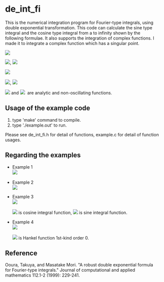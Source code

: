 # de_int_fi
This is the numerical integration program for Fourier-type integrals, using double exponential transformation. 
This code can calculate the sine type integral and the cosine type integral from a to infinity shown by the following formulae.
It also supports the integration of complex functions.
I made it to integrate a complex function which has a singular point.

<img src="https://latex.codecogs.com/gif.latex?I=\int_a^{\infty}f(x)\sin({\omega}x)\,dx">  

<img src="https://latex.codecogs.com/gif.latex?I=\int_a^{\infty}f(x)\,dx">, 
<img src="https://latex.codecogs.com/gif.latex?f(x){\approx}g(x)\sin({\omega}x),\,\,\,x{\gg}a">  

<img src="https://latex.codecogs.com/gif.latex?I=\int_a^{\infty}f(x)\cos({\omega}x)\,dx">  

<img src="https://latex.codecogs.com/gif.latex?I=\int_a^{\infty}f(x)\,dx">, 
<img src="https://latex.codecogs.com/gif.latex?f(x){\approx}g(x)\cos({\omega}x),\,\,\,x{\gg}a">  

<img src="https://latex.codecogs.com/gif.latex?f(x)"> and <img src="https://latex.codecogs.com/gif.latex?g(x)"> 
are analytic and non-oscillating functions.


## Usage of the example code  
 1. type 'make' command to compile.
 2. type './example.out' to run.

Please see de_int_fi.h for detail of functions, example.c for detail of function usages.


## Regarding the examples  
- Example 1  
  <img src="https://latex.codecogs.com/gif.latex?I=\int_0^{\infty}\frac{\sin(x)}{x}\,dx=\frac{\pi}{2}">  

- Example 2  
  <img src="https://latex.codecogs.com/gif.latex?I=\int_0^{\infty}\frac{\cos(x)}{x^2+1}\,dx=\frac{\pi}{2e^{}}">  

- Example 3  
  <img src="https://latex.codecogs.com/gif.latex?I=\int_0^{\infty}\frac{\sin(x)}{x+1+i}\,dx=\mathrm{Ci}(z)\sin(z)+\left(\frac{\pi}{2}-\mathrm{Si}(z)\right)\cos(z),\,\,\,z=1+i.">   
  
  <img src="https://latex.codecogs.com/gif.latex?\mathrm{Ci}(z)"> is cosine integral function, 
  <img src="https://latex.codecogs.com/gif.latex?\mathrm{Si}(z)"> is sine integral function.
  
- Example 4  
  <img src="https://latex.codecogs.com/gif.latex?I=\frac{2}{{\pi}i}\int_0^{\infty}\exp\left(-\frac{x-i}{\sqrt{2}}\right)\frac{\cos\left(\frac{\sqrt{x^2-2ix}}{\sqrt{2}}\right)}{\sqrt{x^2-2ix}}\,dx=H_0^{(1)}(1)">  
  
  <img src="https://latex.codecogs.com/gif.latex?H_0^{(1)}(z)"> is Hankel function 1st-kind order 0. 


## Reference
Ooura, Takuya, and Masatake Mori. "A robust double exponential formula for Fourier-type integrals." Journal of computational and applied mathematics 112.1-2 (1999): 229-241.
